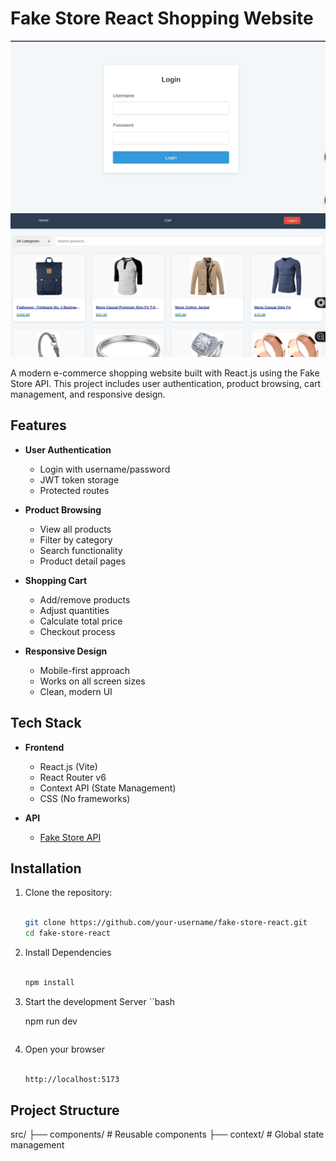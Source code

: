 # Fake Store React Shopping Website

![Project Screenshot](./src//assets/shop1.png) 
![Project Screenshot](./src//assets/shot2.png) 

A modern e-commerce shopping website built with React.js using the Fake Store API. This project includes user authentication, product browsing, cart management, and responsive design.

## Features

- **User Authentication**
  - Login with username/password
  - JWT token storage
  - Protected routes

- **Product Browsing**
  - View all products
  - Filter by category
  - Search functionality
  - Product detail pages

- **Shopping Cart**
  - Add/remove products
  - Adjust quantities
  - Calculate total price
  - Checkout process

- **Responsive Design**
  - Mobile-first approach
  - Works on all screen sizes
  - Clean, modern UI

## Tech Stack

- **Frontend**
  - React.js (Vite)
  - React Router v6
  - Context API (State Management)
  - CSS (No frameworks)

- **API**
  - [Fake Store API](https://fakestoreapi.com)

## Installation

1. Clone the repository:
   ```bash
   
   git clone https://github.com/your-username/fake-store-react.git
   cd fake-store-react

   ```

2. Install Dependencies
   ```bash
   
   npm install

   ```

3. Start the development Server
   ``bash
   
   npm run dev

   ```

5. Open your browser
   ```bash
   
   http://localhost:5173

   ```

## Project Structure

src/
├── components/       # Reusable components
├── context/          # Global state management


